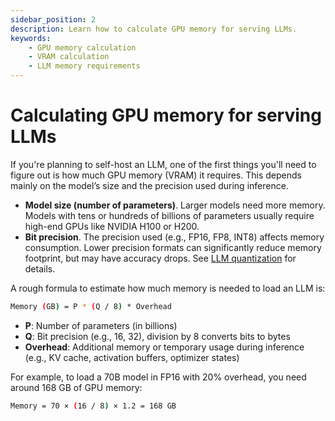 ```yaml
---
sidebar_position: 2
description: Learn how to calculate GPU memory for serving LLMs.
keywords:
    - GPU memory calculation
    - VRAM calculation
    - LLM memory requirements
---
```


# Calculating GPU memory for serving LLMs

If you're planning to self-host an LLM, one of the first things you'll need to figure out is how much GPU memory (VRAM) it requires. This depends mainly on the model’s size and the precision used during inference.

- **Model size (number of parameters)**. Larger models need more memory. Models with tens or hundreds of billions of parameters usually require high-end GPUs like NVIDIA H100 or H200.
- **Bit precision**. The precision used (e.g., FP16, FP8, INT8) affects memory consumption. Lower precision formats can significantly reduce memory footprint, but may have accuracy drops. See [LLM quantization](/getting-started/llm-quantization) for details.

A rough formula to estimate how much memory is needed to load an LLM is:

```bash
Memory (GB) = P * (Q / 8) * Overhead
```

- **P**: Number of parameters (in billions)
- **Q**: Bit precision (e.g., 16, 32), division by 8 converts bits to bytes
- **Overhead**: Additional memory or temporary usage during inference (e.g., KV cache, activation buffers, optimizer states)

For example, to load a 70B model in FP16 with 20% overhead, you need around 168 GB of GPU memory:

```bash
Memory = 70 × (16 / 8) × 1.2 = 168 GB
```